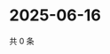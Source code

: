 # 2025-06-16

共 0 条

<!-- BEGIN ZHIHUQUESTIONS -->
<!-- 最后更新时间 Mon Jun 16 2025 20:22:47 GMT+0800 (China Standard Time) -->

<!-- END ZHIHUQUESTIONS -->
